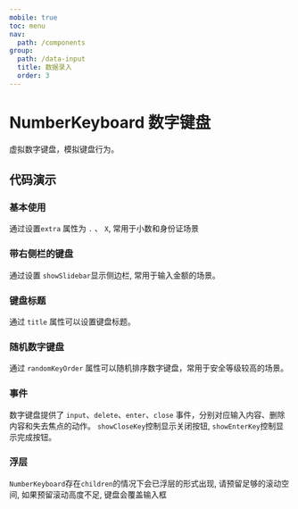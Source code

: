 ```yaml
---
mobile: true
toc: menu
nav:
  path: /components
group:
  path: /data-input
  title: 数据录入
  order: 3
---
```


# NumberKeyboard 数字键盘

虚拟数字键盘，模拟键盘行为。

## 代码演示

### 基本使用

通过设置`extra` 属性为 `.` 、 `X`, 常用于小数和身份证场景

<code src="./demo/demo1.tsx"></code>

### 带右侧栏的键盘

通过设置 `showSlidebar`显示侧边栏, 常用于输入金额的场景。

<code src="./demo/demo2.tsx"></code>

### 键盘标题

通过 `title` 属性可以设置键盘标题。

<code src="./demo/demo3.tsx"></code>

### 随机数字键盘

通过 `randomKeyOrder` 属性可以随机排序数字键盘，常用于安全等级较高的场景。

<code src="./demo/demo4.tsx"></code>

### 事件

数字键盘提供了 `input`、`delete`、`enter`、`close` 事件，分别对应输入内容、删除内容和失去焦点的动作。 `showCloseKey`控制显示关闭按钮, `showEnterKey`控制显示完成按钮。

<code src="./demo/demo5.tsx"></code>


### 浮层

`NumberKeyboard`存在`children`的情况下会已浮层的形式出现,  请预留足够的滚动空间, 如果预留滚动高度不足, 键盘会覆盖输入框

<code src="./demo/demo6.tsx"></code>



<API src="./NumberKeyboard.tsx"></API>
